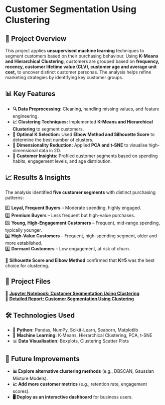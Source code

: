 # **Customer Segmentation Using Clustering**

## 📌 Project Overview  
This project applies **unsupervised machine learning** techniques to segment customers based on their purchasing behaviour. Using **K-Means and Hierarchical Clustering**, customers are grouped based on **frequency, recency, customer lifetime value (CLV), customer age and average unit cost,** to uncover distinct customer personas. The analysis helps refine marketing strategies by identifying key customer groups.

## 📊 Key Features  
- **🔍 Data Preprocessing:** Cleaning, handling missing values, and feature engineering.  
- **📈 Clustering Techniques:** Implemented **K-Means and Hierarchical Clustering** to segment customers.  
- **📌 Optimal K Selection:** Used **Elbow Method and Silhouette Score** to determine the best number of clusters.  
- **🧠 Dimensionality Reduction:** Applied **PCA and t-SNE** to visualise high-dimensional data in 2D.  
- **📑 Customer Insights:** Profiled customer segments based on spending habits, engagement levels, and age distribution.  

## 📈 Results & Insights  
The analysis identified **five customer segments** with distinct purchasing patterns:

1️⃣ **Loyal, Frequent Buyers** – Moderate spending, highly engaged.  
2️⃣ **Premium Buyers** – Less frequent but high-value purchases.  
3️⃣ **Young, High-Engagement Customers** – Frequent, mid-range spending, typically younger.  
4️⃣ **High-Value Customers** – Frequent, high-spending segment, older and more established.  
5️⃣ **Dormant Customers** – Low engagement, at risk of churn.  

📌 **Silhouette Score and Elbow Method** confirmed that **K=5** was the best choice for clustering.

## 📂 Project Files  
📄 **[Jupyter Notebook: Customer Segmentation Using Clustering](./Customer_Segmentation_Notebook.ipynb)**  
📑 **[Detailed Report: Customer Segmentation Using Clustering](./Customer%20Segmentation%20Report.pdf)**  

## 🛠 Technologies Used  
- 🐍 **Python:** Pandas, NumPy, Scikit-Learn, Seaborn, Matplotlib  
- 🧠 **Machine Learning:** K-Means, Hierarchical Clustering, PCA, t-SNE  
- 📊 **Data Visualisation:** Boxplots, Clustering Scatter Plots  

## 🔮 Future Improvements  
- **📊 Explore alternative clustering methods** (e.g., DBSCAN, Gaussian Mixture Models).  
- **📈 Add more customer metrics** (e.g., retention rate, engagement scores).  
- **🖥️ Deploy as an interactive dashboard** for business users.  
